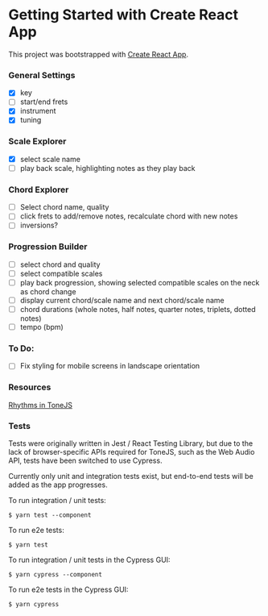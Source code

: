 # Getting Started with Create React App

This project was bootstrapped with [Create React App](https://github.com/facebook/create-react-app).

### General Settings
- [x] key
- [ ] start/end frets
- [x] instrument
- [x] tuning

### Scale Explorer
- [x] select scale name
- [ ] play back scale, highlighting notes as they play back

### Chord Explorer
- [ ] Select chord name, quality
- [ ] click frets to add/remove notes, recalculate chord with new notes
- [ ] inversions?

### Progression Builder
- [ ] select chord and quality
- [ ] select compatible scales
- [ ] play back progression, showing selected compatible scales on the neck as chord change
- [ ] display current chord/scale name and next chord/scale name
- [ ] chord durations (whole notes, half notes, quarter notes, triplets, dotted notes)
- [ ] tempo (bpm)

### To Do:
- [ ] Fix styling for mobile screens in landscape orientation

### Resources 
[Rhythms in ToneJS](https://www.guitarland.com/MusicTheoryWithToneJS/PlayRhythms.html) 

### Tests

Tests were originally written in Jest / React Testing Library, but due to the lack of browser-specific APIs required for ToneJS, such as the Web Audio API, tests have been switched to use Cypress.

Currently only unit and integration tests exist, but end-to-end tests will be added as the app progresses.

To run integration / unit tests:

```
$ yarn test --component
```

To run e2e tests:
```
$ yarn test
```

To run integration / unit tests in the Cypress GUI:
```
$ yarn cypress --component
```

To run e2e tests in the Cypress GUI:
```
$ yarn cypress
```